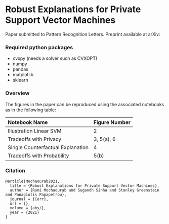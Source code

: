 # Robust Explanations for Private Support Vector Machines


Paper submitted to Pattern Recognition Letters. Preprint available at arXiv:


### Required python packages

- cvxpy (needs a solver such as CVXOPT)
- numpy
- pandas
- matplotlib
- sklearn

### Overview 

The figures in the paper can be reproduced using the associated notebooks as in the following table:

| Notebook Name                     | Figure Number |
| :-------------------------------- | :------------ |
| Illustration Linear SVM           | 2             |
| Tradeoffs with Privacy            | 3, 5(a), 6    |
| Single Counterfactual Explanation | 4             |
| Tradeoffs with Probability        | 5(b)          |

### Citation

```
@article{Mochaourab2021,
  title = {Robust Explanations for Private Support Vector Machines},
  author = {Rami Mochaourab and Sugandh Sinha and Stanley Greenstein and Panagiotis Papapetrou},
  journal = {Corr},
  url = {},
  volume = {abs/},
  year = {2021}
}
```
